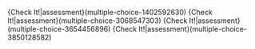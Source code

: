 {Check It!|assessment}(multiple-choice-1402592630)
{Check It!|assessment}(multiple-choice-3068547303)
{Check It!|assessment}(multiple-choice-3654456896)
{Check It!|assessment}(multiple-choice-3850128582)
